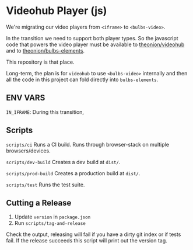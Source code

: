 # Videohub Player (js)

We're migrating our video players from `<iframe>` to `<bulbs-video>`.

In the transition we need to support both player types.
So the javascript code that powers the video player must be available
to <a href="//github.com/theonion/videohub">theonion/videohub</a> and
to <a href="//github.com/theonino/bulbs-elements">theonion/bulbs-elements</a>.

This repository is that place.

Long-term, the plan is for `videohub` to use `<bulbs-video>` internally
and then all the code in this project can fold directly into `bulbs-elements`.

## ENV VARS

`IN_IFRAME`: During this transition, 

## Scripts #############

`scripts/ci` Runs a CI build. Runs through browser-stack on multiple browsers/devices.

`scripts/dev-build` Creates a dev build at `dist/`.

`scripts/prod-build` Creates a production build at `dist/`.

`scripts/test` Runs the test suite.

## Cutting a Release

1. Update `version` in `package.json`
1. Run `scripts/tag-and-release`

Check the output, releasing will fail if you have a dirty git
index or if tests fail. If the release succeeds this script will
print out the version tag.
